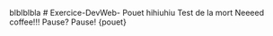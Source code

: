 blblblbla # Exercice-DevWeb-
Pouet 
hihiuhiu
Test de la mort 
Neeeed coffee!!! 
Pause? Pause!
{pouet}
